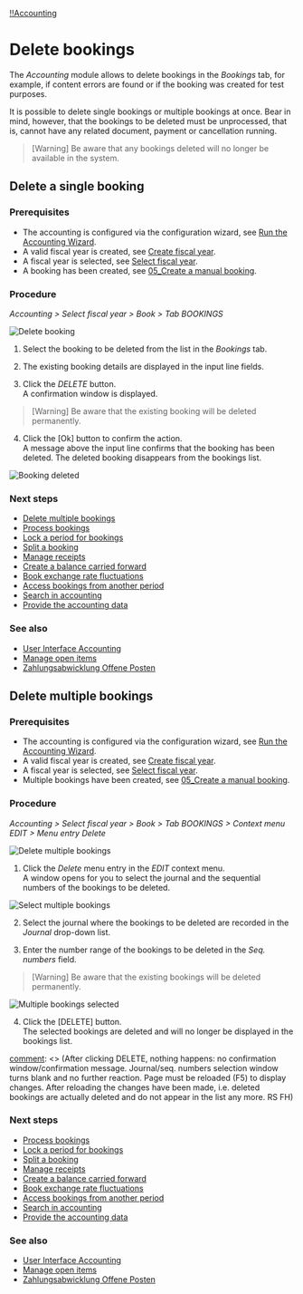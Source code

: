 [!!Accounting](Actindo/Accounting)

# Delete bookings

The *Accounting* module allows to delete bookings in the *Bookings* tab, for example, if content errors are found or if the booking was created for test purposes.

It is possible to delete single bookings or multiple bookings at once. Bear in mind, however, that the bookings to be deleted must be unprocessed, that is, cannot have any related document, payment or cancellation running.

> [Warning] Be aware that any bookings deleted will no longer be available in the system.

## Delete a single booking

### Prerequisites

- The accounting is configured via the configuration wizard, see [Run the Accounting Wizard](01_RunAccountingWizard.md).
- A valid fiscal year is created, see [Create fiscal year](04_ManageFiscalYear.md#create-a-fiscal-year).
- A fiscal year is selected, see [Select fiscal year](01_SelectFiscalYear.md).
- A booking has been created, see [05_Create a manual booking](05_CreateManualBooking).

### Procedure

*Accounting > Select fiscal year > Book > Tab BOOKINGS*

![Delete booking](/Assets/Screenshots/Accounting/Book/Bookings/Bookings_Delete_Booking.png "[Delete booking]")

1. Select the booking to be deleted from the list in the *Bookings* tab.

2. The existing booking details are displayed in the input line fields.

3. Click the *DELETE* button.  
A confirmation window is displayed.
  > [Warning] Be aware that the existing booking will be deleted permanently.

4. Click the [Ok] button to confirm the action.  
A message above the input line confirms that the booking has been deleted. The deleted booking disappears from the bookings list.

  ![Booking deleted](/Assets/Screenshots/Accounting/Book/Bookings/Bookings_Booking_Deleted.png "[Booking deleted]")

### Next steps

  - [Delete multiple bookings](#delete-multiple-bookings)
  - [Process bookings](07_ProcessBookings)
  - [Lock a period for bookings](08_LockPeriodBookings)
  - [Split a booking](09_SplitBooking)
  - [Manage receipts](10_ManageReceipts)
  - [Create a balance carried forward](11_CreateBalanceCarriedForward)
  - [Book exchange rate fluctuations](12_BookExchangeRateFluctuations)
  - [Access bookings from another period](13_AccessBookingsAnotherPeriod)
  - [Search in accounting](14_SearchAccounting)
  - [Provide the accounting data](15_ProviceAccountingData)

### See also

  - [User Interface Accounting](/Accounting/UserInterface/00_UserInterface.md)
  - [Manage open items](03_ManageOpenItems.md)
  - [Zahlungsabwicklung Offene Posten](#to_be_completed)


## Delete multiple bookings

### Prerequisites

- The accounting is configured via the configuration wizard, see [Run the Accounting Wizard](01_RunAccountingWizard.md).
- A valid fiscal year is created, see [Create fiscal year](04_ManageFiscalYear.md#create-a-fiscal-year).
- A fiscal year is selected, see [Select fiscal year](01_SelectFiscalYear.md).
- Multiple bookings have been created, see [05_Create a manual booking](05_CreateManualBooking).

### Procedure

*Accounting > Select fiscal year > Book > Tab BOOKINGS > Context menu EDIT > Menu entry Delete*

![Delete multiple bookings](/Assets/Screenshots/Accounting/Book/Bookings/Bookings_Delete_MultipleBookings.png "[Delete multiple bookings]")

1. Click the *Delete* menu entry in the *EDIT* context menu.   
A window opens for you to select the journal and the sequential numbers of the bookings to be deleted.

  ![Select multiple bookings](/Assets/Screenshots/Accounting/Book/Bookings/Bookings_Delete_MultipleBookings_Window1.png "[Select multiple bookings]")

2. Select the journal where the bookings to be deleted are recorded in the *Journal* drop-down list.

3. Enter the number range of the bookings to be deleted in the *Seq. numbers* field.

  > [Warning] Be aware that the existing bookings will be deleted permanently.

  ![Multiple bookings selected](/Assets/Screenshots/Accounting/Book/Bookings/Bookings_Delete_MultipleBookings_Window2.png "[Multiple bookings selected]")

  [comment]: <> (New screenshot needed - Unschärfe!)

4. Click the [DELETE] button.   
The selected bookings are deleted and will no longer be displayed in the bookings list.

  [comment]: <> (After clicking DELETE, nothing happens: no confirmation window/confirmation message. Journal/seq. numbers selection window turns blank and no further reaction. Page must be reloaded (F5) to display changes. After reloading the changes have been made, i.e. deleted bookings are actually deleted and do not appear in the list any more. RS FH)

### Next steps

  - [Process bookings](07_ProcessBookings)
  - [Lock a period for bookings](08_LockPeriodBookings)
  - [Split a booking](09_SplitBooking)
  - [Manage receipts](10_ManageReceipts)
  - [Create a balance carried forward](11_CreateBalanceCarriedForward)
  - [Book exchange rate fluctuations](12_BookExchangeRateFluctuations)
  - [Access bookings from another period](13_AccessBookingsAnotherPeriod)
  - [Search in accounting](14_SearchAccounting)
  - [Provide the accounting data](15_ProviceAccountingData)

### See also

  - [User Interface Accounting](/Accounting/UserInterface/00_UserInterface.md)
  - [Manage open items](03_ManageOpenItems.md)
  - [Zahlungsabwicklung Offene Posten](#to_be_completed)
